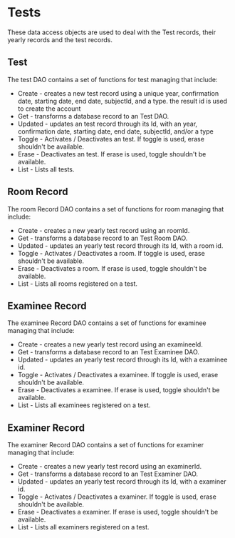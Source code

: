 # Tests
These data access objects are used to deal with the Test records, their yearly records and the test records.

## Test
The test DAO contains a set of functions for test managing that include:
* Create - creates a new test record using a unique year, confirmation date, starting date, end date, subjectId, and a type. the result id is used to create the account
* Get - transforms a database record to an Test DAO.
* Updated - updates an test record through its Id, with an year, confirmation date, starting date, end date, subjectId, and/or a type
* Toggle - Activates / Deactivates an test. If toggle is used, erase shouldn't be available.
* Erase - Deactivates an test. If erase is used, toggle shouldn't be available.
* List - Lists all tests.

## Room Record
The room Record DAO contains a set of functions for room managing that include:
* Create - creates a new yearly test record using an roomId.
* Get - transforms a database record to an Test Room DAO.
* Updated - updates an yearly test record through its Id, with a room id.
* Toggle - Activates / Deactivates a room. If toggle is used, erase shouldn't be available.
* Erase - Deactivates a room. If erase is used, toggle shouldn't be available.
* List - Lists all  rooms registered on a test.

## Examinee Record
The examinee Record DAO contains a set of functions for examinee managing that include:
* Create - creates a new yearly test record using an examineeId.
* Get - transforms a database record to an Test Examinee DAO.
* Updated - updates an yearly test record through its Id, with a examinee id.
* Toggle - Activates / Deactivates a examinee. If toggle is used, erase shouldn't be available.
* Erase - Deactivates a examinee. If erase is used, toggle shouldn't be available.
* List - Lists all  examinees registered on a test.

## Examiner Record
The examiner Record DAO contains a set of functions for examiner managing that include:
* Create - creates a new yearly test record using an examinerId.
* Get - transforms a database record to an Test Examiner DAO.
* Updated - updates an yearly test record through its Id, with a examiner id.
* Toggle - Activates / Deactivates a examiner. If toggle is used, erase shouldn't be available.
* Erase - Deactivates a examiner. If erase is used, toggle shouldn't be available.
* List - Lists all  examiners registered on a test.